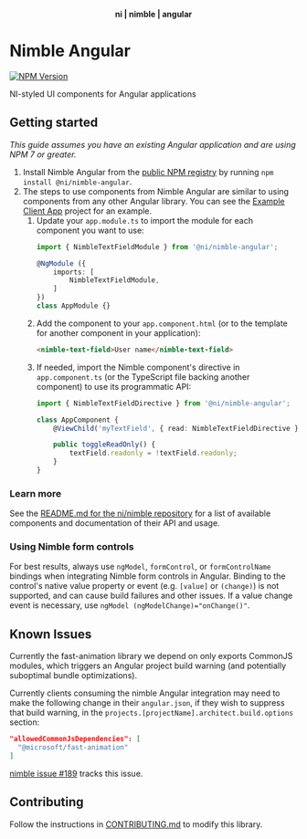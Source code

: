 <div align="center">
    <p><b>ni | nimble | angular</b></p>
</div>

# Nimble Angular

[![NPM Version](https://img.shields.io/npm/v/@ni/nimble-angular.svg)](https://www.npmjs.com/package/@ni/nimble-angular)

NI-styled UI components for Angular applications

## Getting started

*This guide assumes you have an existing Angular application and are using NPM 7 or greater.*

1. Install Nimble Angular from the [public NPM registry](https://www.npmjs.com/package/@ni/nimble-angular) by running `npm install @ni/nimble-angular`.
2. The steps to use components from Nimble Angular are similar to using components from any other Angular library. You can see the [Example Client App](/angular-workspace/projects/example-client-app) project for an example.
   1. Update your `app.module.ts` to import the module for each component you want to use:
        ```ts
        import { NimbleTextFieldModule } from '@ni/nimble-angular';

        @NgModule ({
            imports: [
                NimbleTextFieldModule,
            ]
        })
        class AppModule {}
        ```
   2. Add the component to your `app.component.html` (or to the template for another component in your application):
        ```html
        <nimble-text-field>User name</nimble-text-field>
        ```
   3. If needed, import the Nimble component's directive in `app.component.ts` (or the TypeScript file backing another component) to use its programmatic API: 
        ```ts
        import { NimbleTextFieldDirective } from '@ni/nimble-angular';

        class AppComponent {
            @ViewChild('myTextField', { read: NimbleTextFieldDirective }) public textField: NimbleTextFieldDirective;

            public toggleReadOnly() {
                textField.readonly = !textField.readonly;
            }
        }
        ```
            
### Learn more

See the [README.md for the ni/nimble repository](/README.md) for a list of available components and documentation of their API and usage.

### Using Nimble form controls

For best results, always use `ngModel`, `formControl`, or `formControlName` bindings when integrating Nimble form controls in Angular. Binding to the control's native value property or event (e.g. `[value]` or `(change)`) is not supported, and can cause build failures and other issues. If a value change event is necessary, use `ngModel (ngModelChange)="onChange()"`.

## Known Issues

Currently the fast-animation library we depend on only exports CommonJS modules, which triggers an Angular project build warning (and potentially suboptimal bundle optimizations).

Currently clients consuming the nimble Angular integration may need to make the following change in their `angular.json`, if they wish to suppress that build warning, in the `projects.[projectName].architect.build.options` section:
```json
"allowedCommonJsDependencies": [
  "@microsoft/fast-animation"
]
```

[nimble issue #189](https://github.com/ni/nimble/issues/189) tracks this issue.

## Contributing

Follow the instructions in [CONTRIBUTING.md](CONTRIBUTING.md) to modify this library.